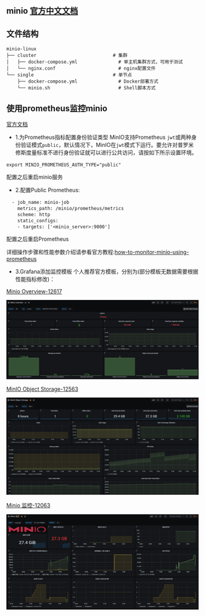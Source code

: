 ## minio [官方中文文档](https://docs.minio.io/cn/)

## 文件结构
```
minio-linux                                 
├── cluster                            # 集群
│   ├── docker-compose.yml               # 单主机集群方式，可用于测试
│   └── nginx.conf                       # nginx配置文件
└── single                             # 单节点
    ├── docker-compose.yml               # Docker部署方式
    └── minio.sh                         # Shell脚本方式
```

## 使用prometheus监控minio
[官方文档](https://docs.minio.io/docs/how-to-monitor-minio-using-prometheus.html)

- 1.为Prometheus指标配置身份验证类型
MinIO支持Prometheus `jwt`或两种身份验证模式`public`，默认情况下，MinIO在`jwt`模式下运行。要允许对普罗米修斯度量标准不进行身份验证就可以进行公共访问，请按如下所示设置环境。
```
export MINIO_PROMETHEUS_AUTH_TYPE="public"
```
配置之后重启minio服务

- 2.配置Public Prometheus:
```
  - job_name: minio-job
    metrics_path: /minio/prometheus/metrics
    scheme: http
    static_configs:
    - targets: ['<minio_server>:9000']
```
配置之后重启Prometheus

详细操作步骤和性能参数介绍请参看官方教程:[how-to-monitor-minio-using-prometheus](https://docs.minio.io/docs/how-to-monitor-minio-using-prometheus.html)

- 3.Grafana添加监控模板
个人推荐官方模板，分别为(部分模板无数据需要根据性能指标修改)：

[Minio Overview-12617](https://grafana.com/grafana/dashboards/12617)

![image.png](images/1.png)

[MinIO Object Storage-12563](https://grafana.com/grafana/dashboards/12563/reviews)

![image.png](images/2.png)

[Minio 监控-12063](https://grafana.com/grafana/dashboards/12063)

![image.png](images/3.png)

